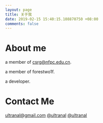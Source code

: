 ```yaml
---
layout: page
title: 关于我
date: 2019-02-15 15:40:15.108870750 +08:00
comments: false 
---
```


# About me

a member of csrg@nfpc.edu.cn.

a member of forestwo1f.

a developer.

# Contact Me

<i class="fa fa-envelope"></i> <ultranal@gmail.com>
<i class="fa fa-weibo"></i> [@ultranal](https://weibo.com/u/2311240132)
<i class="fa fa-github"></i> [@ultranal](https://github.com/ultranal)